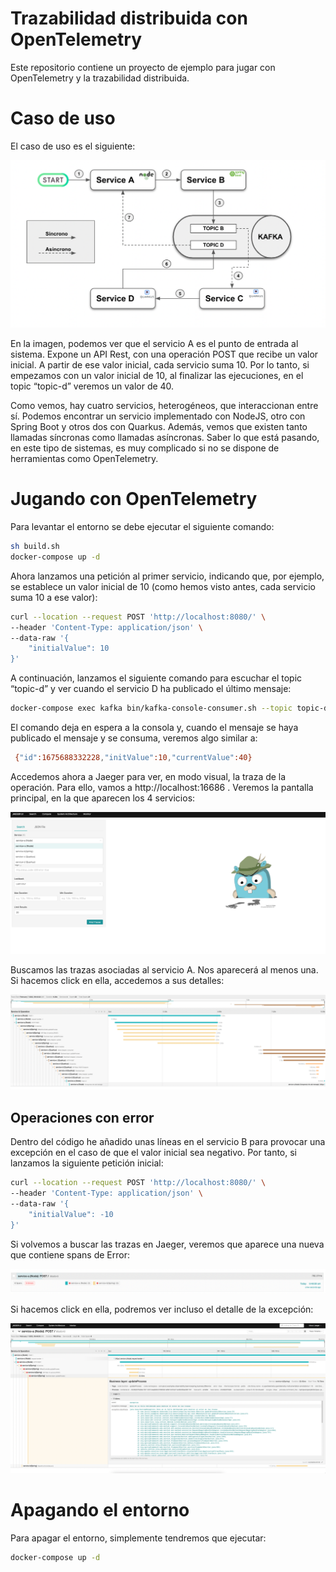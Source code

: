 # Trazabilidad distribuida con OpenTelemetry
Este repositorio contiene un proyecto de ejemplo para jugar con OpenTelemetry y la trazabilidad distribuida.



# Caso de uso

El caso de uso es el siguiente:

![caso_de_uso](doc/pictures/caso_de_uso.png)

En la imagen, podemos ver que el servicio A es el punto de entrada al sistema. Expone un API Rest, con una operación POST que recibe un valor inicial. A partir de ese valor inicial, cada servicio suma 10. Por lo tanto, si empezamos con un valor inicial de 10, al finalizar las ejecuciones, en el topic “topic-d” veremos un valor de 40.

Como vemos, hay cuatro servicios, heterogéneos, que interaccionan entre sí. Podemos encontrar un servicio implementado con NodeJS, otro con Spring Boot y otros dos con Quarkus. Además, vemos que existen tanto llamadas síncronas como llamadas asíncronas. Saber lo que está pasando, en este tipo de sistemas, es muy complicado si no se dispone de herramientas como OpenTelemetry.



# Jugando con OpenTelemetry

Para levantar el entorno se debe ejecutar el siguiente comando:

```bash
sh build.sh
docker-compose up -d
```



Ahora lanzamos una petición al primer servicio, indicando que, por ejemplo, se establece un valor inicial de 10 (como hemos visto antes, cada servicio suma 10 a ese valor):

```bash
curl --location --request POST 'http://localhost:8080/' \
--header 'Content-Type: application/json' \
--data-raw '{
    "initialValue": 10
}'
```



A continuación, lanzamos el siguiente comando para escuchar el topic “topic-d” y ver cuando el servicio D ha publicado el último mensaje:

```bash
docker-compose exec kafka bin/kafka-console-consumer.sh --topic topic-d --from-beginning --bootstrap-server localhost:9092
```



El comando deja en espera a la consola y, cuando el mensaje se haya publicado el mensaje y se consuma, veremos algo similar a:

```bash
 {"id":1675688332228,"initValue":10,"currentValue":40}
```



Accedemos ahora a Jaeger para ver, en modo visual, la traza de la operación. Para ello, vamos a http://localhost:16686 . Veremos la pantalla principal, en la que aparecen los 4 servicios:

![Jaeger](doc/pictures/jaeger.png)

Buscamos las trazas asociadas al servicio A. Nos aparecerá al menos una. Si hacemos click en ella, accedemos a sus detalles:

![Detalles traza](doc/pictures/details.png)



## Operaciones con error

Dentro del código he añadido unas líneas en el servicio B para provocar una excepción en el caso de que el valor inicial sea negativo. Por tanto, si lanzamos la siguiente petición inicial:



```bash
curl --location --request POST 'http://localhost:8080/' \
--header 'Content-Type: application/json' \
--data-raw '{
    "initialValue": -10
}'
```



Si volvemos a buscar las trazas en Jaeger, veremos que aparece una nueva que contiene spans de Error:

![](doc/pictures/listado_error.png)

Si hacemos click en ella, podremos ver incluso el detalle de la excepción:

![](doc/pictures/error_detail.png)



# Apagando el entorno

Para apagar el entorno, simplemente tendremos que ejecutar:

```bash
docker-compose up -d
```



